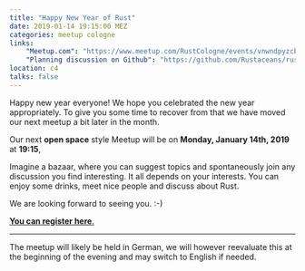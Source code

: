 ```yaml
---
title: "Happy New Year of Rust"
date: 2019-01-14 19:15:00 MEZ
categories: meetup cologne
links:
    "Meetup.com": "https://www.meetup.com/RustCologne/events/vnwndpyzcbdb/"
    "Planning discussion on Github": "https://github.com/Rustaceans/rust-cologne/issues/72"
location: c4
talks: false
---
```

Happy new year everyone!
We hope you celebrated the new year appropriately.
To give you some time to recover from that we have moved our next meetup a bit later in the month.

Our next **open space** style Meetup will be on **Monday, January 14th, 2019** at **19:15**,

Imagine a bazaar, where you can suggest topics and spontaneously join any discussion you find interesting. It all depends on your interests. You can enjoy some drinks, meet nice people and discuss about Rust.

We are looking forward to seeing you. :-)

[**You can register here**.](https://www.meetup.com/RustCologne/events/vnwndpyzcbdb/)

- - -

The meetup will likely be held in German, we will however reevaluate this at the beginning of the evening and may switch to English if needed.
